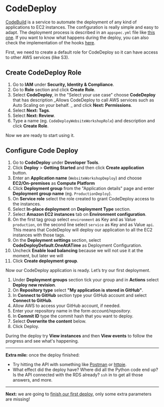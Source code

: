 # CodeDeploy

[CodeBuild](http://docs.aws.amazon.com/codedeploy/latest/userguide/welcome.html) is a service to automate the deployment of any kind of applications to EC2 instances. The configuration is really simple and easy to adapt. The deployment process is described in an `appspec.yml` file like [this one](/appspec.yml). If you want to know what happens during the deploy, you can also check the implementation of the hooks [here](/infrastructure/aws/codedeploy).

First, we need to create a default role for CodeDeploy so it can have access to other AWS services (like S3).

## Create CodeDeploy Role
1. Go to **IAM** under **Security, Identity & Compliance**.
2. Go to **Role** section and click **Create Role**.
3. Select **CodeDeploy**, in the "Select your use case" choose **CodeDeploy** that has description _Allows CodeDeploy to call AWS services such as Auto Scaling on your behalf. _ and click **Next: Permissions**.
4. Select **Next: Tags**.
4. Select **Next: Review**.
5. Type a name (eg. `CodeDeployWebsiteWorkshopRole`) and description and click **Create Role**.

Now we are ready to start using it.

##  Configure Code Deploy
1. Go to **CodeDeploy** under **Developer Tools**.
2. Click **Deploy** > **Getting Started** and then click **Create application** button.
3. Enter an **Application name** (`WebsiteWorkshopDeploy`) and choose **EC2/On-premises** as **Compute Platform**
4. Click **Deployment group** from the "Application details" page and enter **Deployment group name** (eg. `ProductionDeploy`).
5. On **Service role** select the role created to grant CodeDeploy access to the instances.
6. Select **In-place deployment** on **Deployment Type** section.
7. Select **Amazon EC2 instances** tab on **Environment configuration**.
8. On the first tag group select `environment` as Key and as Value `production`, on the second line select `service` as Key and as Value `api`. This means that CodeDeploy will deploy our application to all the EC2 instances with those tags.
9. On the **Deployment settings** section, select **CodeDeployDefault.OneAtATime** as Deployment Configuration.
10. Uncheck **Enable load balancing** because we will not use it at the moment, but later we will 
11. Click **Create deployment group**.

Now our CodeDeploy application is ready. Let’s try our first deployment.

1. Under **Deployment groups** section tick your group and in **Actions** select **Deploy new revision**.
2. On **Repository type** select **"My application is stored in GitHub"**.
3. In **Connect to GitHub** section type your GitHub account and select **Connect to GitHub**.
4. Allow AWS to access your GitHub account, if needed.
5. Enter your repository name in the form _account/repository_.
6. In **Commit ID** type the commit hash that you want to deploy.
7. Select **Overwrite the content** below.
8. Click Deploy.

During the deploy try **View instances** and then **View events** to follow the progress and see what's happening.

---
**Extra mile:** once the deploy finished:

- Try hitting the API with something like [Postman](https://www.getpostman.com/) or [httpie](https://httpie.org/).
- What effect did the deploy have? Where did all the Python code end up? Is the API connected with the RDS already? `ssh` in to get all those answers, and more.

---
**Next:** we are going to [finish our first deploy](/workshop/s3-web-ec2-api-rds/05-finishing-up.md), only some extra parameters are missing!
